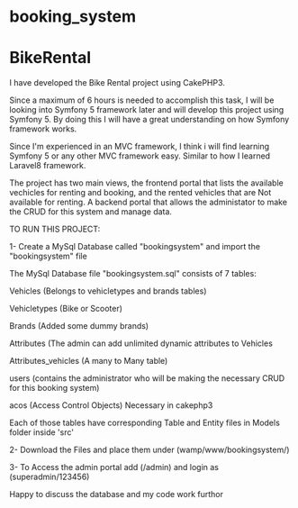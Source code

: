 # booking_system
# BikeRental

I have developed the Bike Rental project using CakePHP3.

Since a maximum of 6 hours is needed to accomplish this task, I will be looking into Symfony 5 framework later and will develop this project using Symfony 5. 
By doing this I will have a great understanding on how Symfony framework works.

Since I'm experienced in an MVC framework, I think i will find learning Symfony 5 or any other MVC framework easy. Similar to how I learned Laravel8 framework.

The project has two main views, the frontend portal that lists the available vechicles for renting and booking, and the rented vehicles that are Not available for renting.
A backend portal that allows the administator to make the CRUD for this system and manage data.

TO RUN THIS PROJECT:

1- Create a MySql Database called "bookingsystem" and import the "bookingsystem" file

The MySql Database file "bookingsystem.sql" consists of 7 tables:


Vehicles (Belongs to vehicletypes and brands tables)

Vehicletypes (Bike or Scooter)

Brands (Added some dummy brands)

Attributes (The admin can add unlimited dynamic attributes to Vehicles

Attributes_vehicles (A many to Many table)

users (contains the administrator who will be making the necessary CRUD for this booking system)

acos (Access Control Objects) Necessary in cakephp3


Each of those tables have corresponding Table and Entity files in Models folder inside 'src'

2- Download the Files and place them under (wamp/www/bookingsystem/)

3- To Access the admin portal add (/admin) and login as (superadmin/123456)

Happy to discuss the database and my code work furthor
